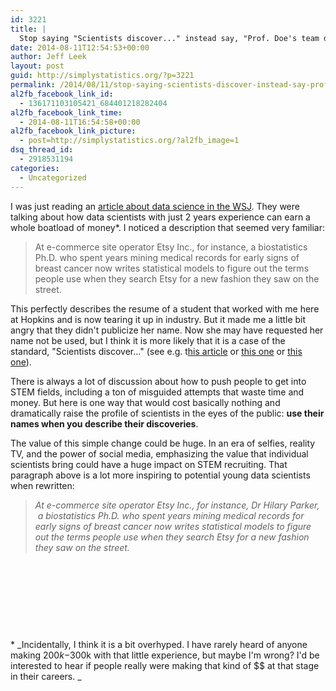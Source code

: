 ```yaml
---
id: 3221
title: |
  Stop saying "Scientists discover..." instead say, "Prof. Doe's team discovers..."
date: 2014-08-11T12:54:53+00:00
author: Jeff Leek
layout: post
guid: http://simplystatistics.org/?p=3221
permalink: /2014/08/11/stop-saying-scientists-discover-instead-say-prof-does-team-discovers/
al2fb_facebook_link_id:
  - 136171103105421_684401218282404
al2fb_facebook_link_time:
  - 2014-08-11T16:54:58+00:00
al2fb_facebook_link_picture:
  - post=http://simplystatistics.org/?al2fb_image=1
dsq_thread_id:
  - 2918531194
categories:
  - Uncategorized
---
```

I was just reading an [article about data science in the WSJ](http://online.wsj.com/articles/academic-researchers-find-lucrative-work-as-big-data-scientists-1407543088). They were talking about how data scientists with just 2 years experience can earn a whole boatload of money*. I noticed a description that seemed very familiar:

> At e-commerce site operator Etsy Inc., for instance, a biostatistics Ph.D. who spent years mining medical records for early signs of breast cancer now writes statistical models to figure out the terms people use when they search Etsy for a new fashion they saw on the street.

This perfectly describes the resume of a student that worked with me here at Hopkins and is now tearing it up in industry. But it made me a little bit angry that they didn't publicize her name. Now she may have requested her name not be used, but I think it is more likely that it is a case of the standard, "Scientists discover..." (see e.g. t[his article](http://news.yahoo.com/scientists-discover-why-thrive-less-sleep-others-163712171.html) or [this one](http://www.science20.com/writer_on_the_edge/blog/scientists_discover_that_atheists_might_not_exist_and_thats_not_a_joke-139982) or [this one](http://www.huffingtonpost.com/2014/08/10/hummingbird-helicopters-technology-video_n_5659013.html?utm_hp_ref=science)).

There is always a lot of discussion about how to push people to get into STEM fields, including a ton of misguided attempts that waste time and money. But here is one way that would cost basically nothing and dramatically raise the profile of scientists in the eyes of the public: **use their names when you describe their discoveries**.

The value of this simple change could be huge. In an era of selfies, reality TV, and the power of social media, emphasizing the value that individual scientists bring could have a huge impact on STEM recruiting. That paragraph above is a lot more inspiring to potential young data scientists when rewritten:

> <span style="font-style: italic;">At e-commerce site operator Etsy Inc., for instance, Dr Hilary Parker,  a biostatistics Ph.D. who spent years mining medical records for early signs of breast cancer now writes statistical models to figure out the terms people use when they search Etsy for a new fashion they saw on the street.</span>

&nbsp;

&nbsp;

&nbsp;

&nbsp;

* _Incidentally, I think it is a bit overhyped. I have rarely heard of anyone making $200k-$300k with that little experience, but maybe I'm wrong? I'd be interested to hear if people really were making that kind of $$ at that stage in their careers. _